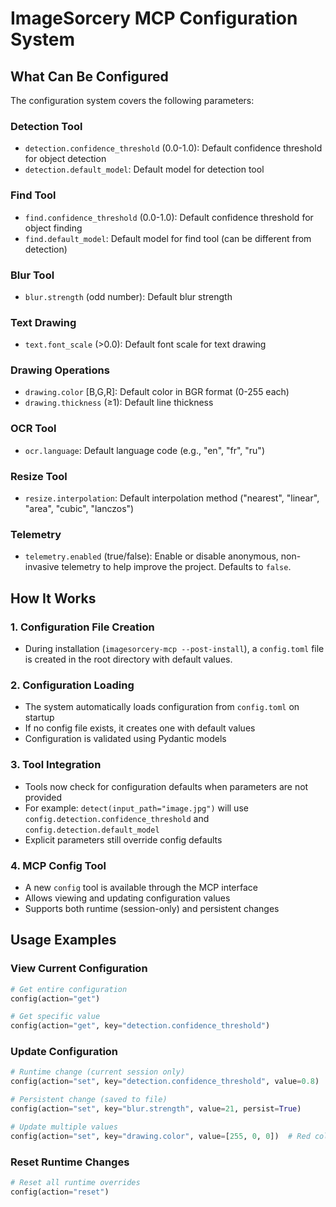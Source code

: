 # ImageSorcery MCP Configuration System

## What Can Be Configured

The configuration system covers the following parameters:

### Detection Tool
- `detection.confidence_threshold` (0.0-1.0): Default confidence threshold for object detection
- `detection.default_model`: Default model for detection tool

### Find Tool  
- `find.confidence_threshold` (0.0-1.0): Default confidence threshold for object finding
- `find.default_model`: Default model for find tool (can be different from detection)

### Blur Tool
- `blur.strength` (odd number): Default blur strength

### Text Drawing
- `text.font_scale` (>0.0): Default font scale for text drawing

### Drawing Operations
- `drawing.color` [B,G,R]: Default color in BGR format (0-255 each)
- `drawing.thickness` (≥1): Default line thickness

### OCR Tool
- `ocr.language`: Default language code (e.g., "en", "fr", "ru")

### Resize Tool
- `resize.interpolation`: Default interpolation method ("nearest", "linear", "area", "cubic", "lanczos")

### Telemetry
- `telemetry.enabled` (true/false): Enable or disable anonymous, non-invasive telemetry to help improve the project. Defaults to `false`.

## How It Works

### 1. Configuration File Creation
- During installation (`imagesorcery-mcp --post-install`), a `config.toml` file is created in the root directory with default values.

### 2. Configuration Loading
- The system automatically loads configuration from `config.toml` on startup
- If no config file exists, it creates one with default values
- Configuration is validated using Pydantic models

### 3. Tool Integration
- Tools now check for configuration defaults when parameters are not provided
- For example: `detect(input_path="image.jpg")` will use `config.detection.confidence_threshold` and `config.detection.default_model`
- Explicit parameters still override config defaults

### 4. MCP Config Tool
- A new `config` tool is available through the MCP interface
- Allows viewing and updating configuration values
- Supports both runtime (session-only) and persistent changes

## Usage Examples

### View Current Configuration
```python
# Get entire configuration
config(action="get")

# Get specific value
config(action="get", key="detection.confidence_threshold")
```

### Update Configuration
```python
# Runtime change (current session only)
config(action="set", key="detection.confidence_threshold", value=0.8)

# Persistent change (saved to file)
config(action="set", key="blur.strength", value=21, persist=True)

# Update multiple values
config(action="set", key="drawing.color", value=[255, 0, 0])  # Red color
```

### Reset Runtime Changes
```python
# Reset all runtime overrides
config(action="reset")
```
